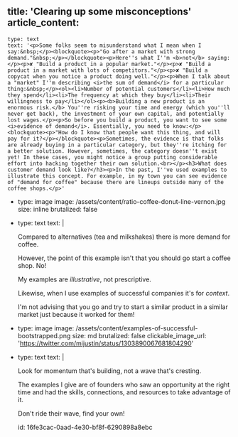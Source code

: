 title: 'Clearing up some misconceptions'
article_content:
  -
    type: text
    text: '<p>Some folks seem to misunderstand what I mean when I say:&nbsp;</p><blockquote><p>"Go after a market with strong demand."&nbsp;</p></blockquote><p>Here''s what I''m <b>not</b> saying:</p><p>✘ "Build a product in a popular market."</p><p>✘ "Build a product in a market with lots of competitors."</p><p>✘ "Build a copycat when you notice a product doing well."</p><p>When I talk about a "market" I''m describing <i>the sum of demand</i> for a particular thing:&nbsp;</p><ol><li>Number of potential customers</li><li>How much they spend</li><li>The frequency at which they buy</li><li>Their willingness to pay</li></ol><p><b>Building a new product is an enormous risk.</b> You''re risking your time and energy (which you''ll never get back), the investment of your own capital, and potentially lost wages.</p><p>So before you build a product, you want to see some <i>evidence of demand</i>. Essentially, you need to know:</p><blockquote><p>"How do I know that people want this thing, and will pay for it?</p></blockquote><p>Sometimes, the evidence is that folks are already buying in a particular category, but they''re itching for a better solution. However, sometimes, the category doesn''t exist yet! In these cases, you might notice a group putting considerable effort into hacking together their own solution.<br></p><h3>What does customer demand look like?</h3><p>In the past, I''ve used examples to illustrate this concept. For example, in my town you can see evidence of "demand for coffee" because there are lineups outside many of the coffee shops.</p>'
  -
    type: image
    image: /assets/content/ratio-coffee-donut-line-vernon.jpg
    size: inline
    brutalized: false
  -
    type: text
    text: |
      <p>Compared to alternatives (tea and milkshakes) there is more demand for coffee.</p><p>However, the point of this example isn't that you should go start a coffee shop. No!&nbsp;</p><p>My examples are <i>illustrative</i>, not prescriptive.</p><p>Likewise, when I use examples of successful companies it's for <i>context</i>.
      
      I'm not advising that you go and try to start a similar product in a similar market just because it worked for them!&nbsp;</p>
  -
    type: image
    image: /assets/content/examples-of-successful-bootstrapped.png
    size: md
    brutalized: false
    clickable_image_url: 'https://twitter.com/mijustin/status/1303890067681804290'
  -
    type: text
    text: |
      <p>Look for momentum that's building, not a wave that's cresting.
      
      The examples I give are of founders who saw an opportunity at the right time and had the skills, connections, and resources to take advantage of it.
      
      Don't ride their wave, find your own!</p>
id: 16fe3cac-0aad-4e30-bf8f-6290898a8ebc
